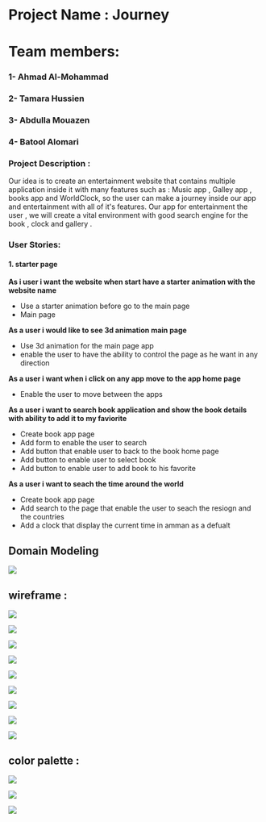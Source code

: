 

# Project Name : Journey 

# Team members:

### 1- Ahmad Al-Mohammad

### 2- Tamara Hussien 

### 3- Abdulla Mouazen

### 4- Batool Alomari

 
### Project Description : 

Our idea is to create an entertainment website that contains multiple application inside it with many features such as : Music app , Galley app , books app and WorldClock, so the user can make a journey inside our app and entertainment with all of it's features.
Our app for entertainment the user  , we will create a vital environment with good search engine for the book , clock and gallery . 

### User Stories:

#### 1. starter page
**As i user i want the website when start have a starter animation with the website name**

- Use a starter animation before go to the main page
- Main page

**As a user i would like to see 3d animation main page**
- Use 3d animation for the main page app
- enable the user to have the ability to control the page as he want in any direction

**As a user i want when i click on any app move to the app home page**

- Enable the user to move between the apps 

**As a user i want to search book application and show the book details with ability to add it to my faviorite**

- Create book app page 
- Add form to enable the user to search 
- Add button that enable user to back to the book home page 
- Add button to enable user to select book 
- Add button to enable user to add book to his  favorite

**As a user i want to seach the time around the world**

- Create book app page 
- Add search to the page that enable the user to seach the resiogn and the countries
- Add a clock that display the current time in amman as a defualt 


## Domain Modeling

![](doman.png)

## wireframe :

![](start.png)

![](sign.png)

![](signUp.png)

![](app.png)

![](book.png)

![](musi.png)

![](gallery.png)

![](time.png)

![](inspire.png)


## color palette :

![](color.png)

![](color2.jpg)

![](color3.jpg)











